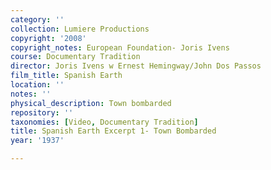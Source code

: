 ```yaml
---
category: ''
collection: Lumiere Productions
copyright: '2008'
copyright_notes: European Foundation- Joris Ivens
course: Documentary Tradition
director: Joris Ivens w Ernest Hemingway/John Dos Passos
film_title: Spanish Earth
location: ''
notes: ''
physical_description: Town bombarded
repository: ''
taxonomies: [Video, Documentary Tradition]
title: Spanish Earth Excerpt 1- Town Bombarded
year: '1937'

---
```

